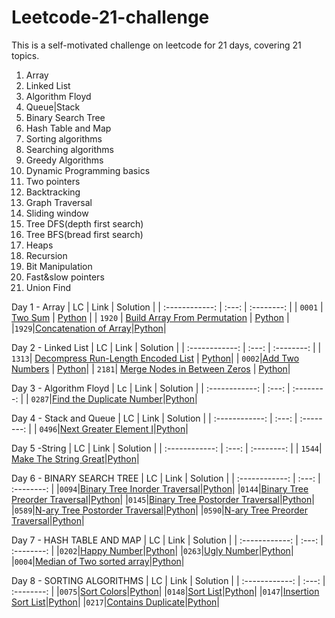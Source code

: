 # Leetcode-21-challenge
This is a self-motivated challenge on leetcode for 21 days, covering 21 topics.
1) Array
2) Linked List
3) Algorithm Floyd
4) Queue|Stack
5) Binary Search Tree
6) Hash Table and Map
7) Sorting algorithms
8) Searching algorithms
9) Greedy Algorithms
10) Dynamic Programming basics
11) Two pointers 
12) Backtracking 
13) Graph Traversal
14) Sliding window
15) Tree DFS(depth first search)
16) Tree BFS(bread first search)
17) Heaps
18) Recursion
19) Bit Manipulation
20) Fast&slow pointers
21) Union Find

Day 1 - Array
| LC     | Link      | Solution  |
| :------------: |   :---:       | :--------: |
| `0001`        | <a href ="https://leetcode.com/problems/two-sum/">Two Sum</a>        | <a href="https://github.com/LilBaga/Leetcode-21-challenge/blob/main/Solutions/Array/Two%20Sum " target="_blank">Python</a>  |
| `1920`         | <a href="https://leetcode.com/problems/build-array-from-permutation/">Build Array From Permutation</a>        | <a href ="https://github.com/LilBaga/Leetcode-21-challenge/tree/main/Solutions/Array">Python</a> |
|`1929`|<a href ="https://leetcode.com/problems/concatenation-of-array/">Concatenation of Array</a>|<a href="https://github.com/LilBaga/Leetcode-21-challenge/blob/main/Solutions/Array/Concatenation%20of%20Array">Python</a>|

Day 2 - Linked List
| LC     | Link      | Solution  |
| :------------: |   :---:       | :--------: |
| `1313`| <a href = "https://leetcode.com/problems/decompress-run-length-encoded-list/description/">Decompress Run-Length Encoded List</a> | <a href = "https://github.com/LilBaga/Leetcode-21-challenge/blob/main/Solutions/Linked%20List/Decompress%20Run-Length%20Encoded%20List">Python</a>|
| `0002`|<a href = "https://leetcode.com/problems/add-two-numbers/description/">Add Two Numbers</a> | <a href = "https://github.com/LilBaga/Leetcode-21-challenge/tree/main/Solutions/Linked%20List">Python</a>|
| `2181`| <a href ="https://leetcode.com/problems/merge-nodes-in-between-zeros/description/">Merge Nodes in Between Zeros</a>  | <a href="https://github.com/LilBaga/Leetcode-21-challenge/tree/main/Solutions/Linked%20List">Python</a>|

Day 3 - Algorithm Floyd
| Lc     | Link      | Solution  |
| :------------: |   :---:       | :--------: |
| `0287`|<a href="https://leetcode.com/problems/find-the-duplicate-number/description/">Find the Duplicate Number</a>|<a href ="https://github.com/LilBaga/Leetcode-21-challenge/blob/main/Solutions/Algorithm-Floyd.py">Python</a>|

Day 4 - Stack and Queue
| LC     | Link      | Solution  |
| :------------: |   :---:       | :--------: |
| `0496`|<a href = "https://leetcode.com/problems/next-greater-element-i/">Next Greater Element I</a>|<a href = "https://github.com/LilBaga/Leetcode-21-challenge/tree/main/Solutions/StackQueue">Python</a>|

Day 5 -String
| LC     | Link      | Solution  |
| :------------: |   :---:       | :--------: |
| `1544`|<a href = "https://leetcode.com/problems/make-the-string-great/"> Make The String Great</a>|<a href = "https://github.com/LilBaga/Leetcode-21-challenge/blob/main/Solutions/String/MakeTheStringGreat.py">Python</a>|

Day 6 - BINARY SEARCH TREE
| LC     | Link      | Solution  |
| :------------: |   :---:       | :--------: |
|`0094`|<a href = "https://leetcode.com/problems/n-ary-tree-preorder-traversal">Binary Tree Inorder Traversal</a>|<a href = "https://github.com/LilBaga/Leetcode-21-challenge/blob/main/Solutions/BST/BinaryTreeInorderTraversal.py">Python</a>|
|`0144`|<a href = "https://leetcode.com/problems/n-ary-tree-postorder-traversal">Binary Tree Preorder Traversal</a>|<a href = "https://github.com/LilBaga/Leetcode-21-challenge/blob/main/Solutions/BST/BinaryTreePostorderTraversal.py">Python</a>|
|`0145`|<a href = "https://leetcode.com/problems/binary-tree-postorder-traversal">Binary Tree Postorder Traversal</a>|<a href = "https://github.com/LilBaga/Leetcode-21-challenge/blob/main/Solutions/BST/BinaryTreePreorderTraversal.py">Python</a>|
|`0589`|<a href = "https://leetcode.com/problems/binary-tree-preorder-traversal">N-ary Tree Postorder Traversal</a>|<a href = "https://github.com/LilBaga/Leetcode-21-challenge/blob/main/Solutions/BST/N-aryTreePostorderTraversal.py">Python</a>|
|`0590`|<a href = "https://leetcode.com/problems/binary-tree-inorder-traversal">N-ary Tree Preorder Traversal</a>|<a href = "https://github.com/LilBaga/Leetcode-21-challenge/blob/main/Solutions/BST/N-aryTreePreorderTraversal.py">Python</a>|

Day 7 - HASH TABLE AND MAP
| LC   | Link      | Solution  |
| :------------: |   :---:       | :--------: |
|`0202`|<a href = "https://leetcode.com/problems/happy-number/">Happy Number</a>|<a href = "https://github.com/LilBaga/Leetcode-21-challenge/blob/main/Solutions/Set/HappyNumber.py">Python</a>|
|`0263`|<a href = "https://leetcode.com/problems/ugly-number//">Ugly Number</a>|<a href = "https://github.com/LilBaga/Leetcode-21-challenge/blob/main/Solutions/Math/UglyNumber.py">Python</a>|
|`0004`|<a href = "https://leetcode.com/problems/median-of-two-sorted-arrays">Median of Two sorted array</a>|<a href = "https://github.com/LilBaga/Leetcode-21-challenge/blob/main/Solutions/Array/MedianofTwoSortedArrays.py">Python</a>|

Day 8 - SORTING ALGORITHMS
| LC   | Link      | Solution  |
| :------------: |   :---:       | :--------: |
|`0075`|<a href = "https://leetcode.com/problems/sort-colors">Sort Colors</a>|<a href = "https://github.com/LilBaga/Leetcode-21-challenge/blob/main/Solutions/Sorting/SortColors.py">Python</a>|
|`0148`|<a href = "https://leetcode.com/problems/sort-list">Sort List</a>|<a href = "https://github.com/LilBaga/Leetcode-21-challenge/blob/main/Solutions/Sorting/SortList.py">Python</a>|
|`0147`|<a href = "https://leetcode.com/problems/insertion-sort-list">Insertion Sort List</a>|<a href = "https://github.com/LilBaga/Leetcode-21-challenge/blob/main/Solutions/Sorting/InsertionSortList.py">Python</a>|
|`0217`|<a href = "https://leetcode.com/problems/contains-duplicate">Contains Duplicate</a>|<a href = "https://github.com/LilBaga/Leetcode-21-challenge/blob/main/Solutions/Sorting/ContainsDublicate.py">Python</a>|
